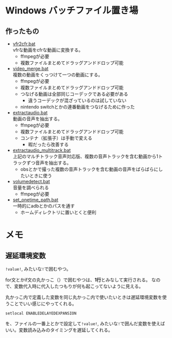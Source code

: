 # Windows バッチファイル置き場
## 作ったもの
* [vfr2cfr.bat](./vfr2cfr.bat)  
  vfrな動画をcfrな動画に変換する。
    * ffmpegが必要
    * 複数ファイルまとめてドラッグアンドドロップ可能
* [video_merge.bat](./video_merge.bat)  
  複数の動画をくっつけて一つの動画にする。
    * ffmpegが必要
    * 複数ファイルまとめてドラッグアンドドロップ可能
    * つなげる動画は全部同じコーデックである必要がある
        * 違うコーデックが混ざっているのは試していない
    * nintendo switchとかの連番動画をつなげるために作った
* [extractaudio.bat](./extractaudio.bat)  
  動画の音声を抽出する。
    * ffmpegが必要
    * 複数ファイルまとめてドラッグアンドドロップ可能
    * コンテナ（拡張子）は手動で変える
        * 暇だったら改善する
* [extractaudio_multitrack.bat](./extractaudio_multitrack.bat)  
  上記のマルチトラック音声対応版、複数の音声トラックを含む動画から1トラックずつ音声を抽出する。
    * obsとかで撮った複数の音声トラックを含む動画の音声をばらばらにしたいときに使う
* [volumedetect.bat](./volumedetect.bat)  
  音量を調べられる
    * ffmpegが必要
* [set_onetime_path.bat](./set_onetime_path.bat)  
  一時的にadbとかのパスを通す
    * ホームディレクトリに置いとくと便利


# メモ
## 遅延環境変数
`!value!`, みたいな`!`で囲むやつ。

for文とかif文の丸かっこ（）で囲むやつは、**1行**とみなして実行される。
なので、変数代入時に代入したつもりが何も起こってないように見える。

丸かっこ内で定義した変数を同じ丸かっこ内で使いたいときは遅延環境変数を使うことでいい感じにやってくれる。

`setlocal ENABLEDELAYEDEXPANSION`

を、ファイルの一番上とかで設定して`!value!`, みたいな`!`で囲んだ変数を使えばいい。変数読み込みのタイミングを遅延してくれる。
